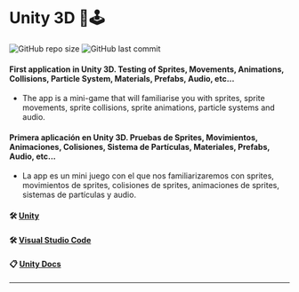 # Unity 3D 🤖🕹

![GitHub repo size](https://img.shields.io/github/repo-size/dfleper/Unity3D?logo=github)
![GitHub last commit](https://img.shields.io/github/last-commit/dfleper/Unity3D?color=blue&label=last-commit&logo=github&logoColor=white)

#### First application in Unity 3D. Testing of Sprites, Movements, Animations, Collisions, Particle System, Materials, Prefabs, Audio, etc...
- The app is a mini-game that will familiarise you with sprites, sprite movements, sprite collisions, sprite animations, particle systems and audio.

#### Primera aplicación en Unity 3D. Pruebas de Sprites, Movimientos, Animaciones, Colisiones, Sistema de Partículas, Materiales, Prefabs, Audio, etc...
- La app es un mini juego con el que nos familiarizaremos con sprites, movimientos de sprites, colisiones de sprites, animaciones de sprites, sistemas de partículas y audio.

#### 🛠 [Unity](https://unity.com/)
#### 🛠 [Visual Studio Code](https://code.visualstudio.com/) 
#### 📋 [Unity Docs](https://docs.unity3d.com/Manual/index.html) 
-----

